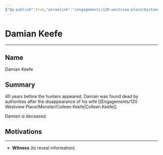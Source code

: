 ```yaml
---
{"dg-publish":true,"permalink":"/engagements/120-westview-place/bystanders/damian-keefe/","created":"2024-08-16T16:38:20.000-04:00","updated":"2025-01-08T22:42:00.496-05:00"}
---
```


# Damian Keefe
---
## Name
Damian Keefe

## Summary
40 years before the hunters appeared, Damian was found dead by authorities after the disappearance of his wife [[Engagements/120 Westview Place/Monster/Colleen Keefe\|Colleen Keefe]]. 

Damien is deceased.

## Motivations
---
- **Witness** (to reveal information)